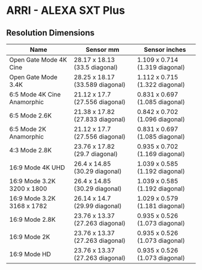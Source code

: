 # ARRI - ALEXA SXT Plus

## Resolution Dimensions

| Name                        | Sensor mm                       | Sensor inches                  |
|-----------------------------|---------------------------------|--------------------------------|
| Open Gate Mode 4K Cine      | 28.17 x 18.13 (33.5 diagonal)   | 1.109 x 0.714 (1.319 diagonal) |
| Open Gate Mode 3.4K         | 28.25 x 18.17 (33.589 diagonal) | 1.112 x 0.715 (1.322 diagonal) |
| 6:5 Mode 4K Cine Anamorphic | 21.12 x 17.7 (27.556 diagonal)  | 0.831 x 0.697 (1.085 diagonal) |
| 6:5 Mode 2.6K               | 21.38 x 17.82 (27.833 diagonal) | 0.842 x 0.702 (1.096 diagonal) |
| 6:5 Mode 2K Anamorphic      | 21.12 x 17.7 (27.556 diagonal)  | 0.831 x 0.697 (1.085 diagonal) |
| 4:3 Mode 2.8K               | 23.76 x 17.82 (29.7 diagonal)   | 0.935 x 0.702 (1.169 diagonal) |
| 16:9 Mode 4K UHD            | 26.4 x 14.85 (30.29 diagonal)   | 1.039 x 0.585 (1.192 diagonal) |
| 16:9 Mode 3.2K 3200 x 1800  | 26.4 x 14.85 (30.29 diagonal)   | 1.039 x 0.585 (1.192 diagonal) |
| 16:9 Mode 3.2K 3168 x 1782  | 26.14 x 14.7 (29.99 diagonal)   | 1.029 x 0.579 (1.181 diagonal) |
| 16:9 Mode 2.8K              | 23.76 x 13.37 (27.263 diagonal) | 0.935 x 0.526 (1.073 diagonal) |
| 16:9 Mode 2K                | 23.76 x 13.37 (27.263 diagonal) | 0.935 x 0.526 (1.073 diagonal) |
| 16:9 Mode HD                | 23.76 x 13.37 (27.263 diagonal) | 0.935 x 0.526 (1.073 diagonal) |

